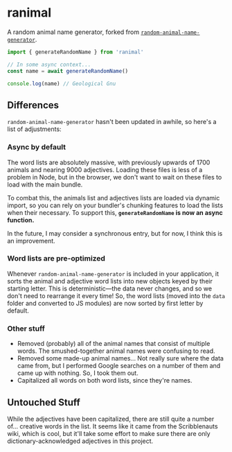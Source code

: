 # ranimal

A random animal name generator, forked from
[`random-animal-name-generator`](https://github.com/adzialocha/random-animal-name-generator).

```js
import { generateRandomName } from 'ranimal'

// In some async context...
const name = await generateRandomName()

console.log(name) // Geological Gnu
```

## Differences

`random-animal-name-generator` hasn't been updated in awhile, so here's a list
of adjustments:

### Async by default

The word lists are absolutely massive, with previously upwards of 1700 animals
and nearing 9000 adjectives. Loading these files is less of a problem in Node,
but in the browser, we don't want to wait on these files to load with the main
bundle.

To combat this, the animals list and adjectives lists are loaded via dynamic
import, so you can rely on your bundler's chunking features to load the lists
when their necessary. To support this, **`generateRandomName` is now an async
function.**

In the future, I may consider a synchronous entry, but for now, I think this is
an improvement.

### Word lists are pre-optimized

Whenever `random-animal-name-generator` is included in your application, it
sorts the animal and adjective word lists into new objects keyed by their
starting letter. This is deterministic—the data never changes, and so we don't
need to rearrange it every time! So, the word lists (moved into the `data`
folder and converted to JS modules) are now sorted by first letter by default.

### Other stuff

- Removed (probably) all of the animal names that consist of multiple words. The
  smushed-together animal names were confusing to read.
- Removed some made-up animal names... Not really sure where the data came from,
  but I performed Google searches on a number of them and came up with nothing.
  So, I took them out.
- Capitalized all words on both word lists, since they're names.

## Untouched Stuff

While the adjectives have been capitalized, there are still quite a number of...
creative words in the list. It seems like it came from the Scribblenauts wiki,
which is cool, but it'll take some effort to make sure there are only
dictionary-acknowledged adjectives in this project.
